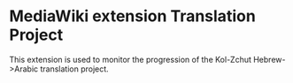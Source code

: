 # MediaWiki extension Translation Project

This extension is used to monitor the progression of the Kol-Zchut
Hebrew->Arabic translation project.
